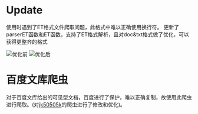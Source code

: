 # Update
使用时遇到了ET格式文件爬取问题，此格式中难以正确使用换行符。
更新了parserET函数和ET函数，支持了ET格式解析，且对doc&txt格式做了优化，可以获得更整齐的格式

![优化前](https://s1.ax1x.com/2020/07/04/NxgZ5j.png)
![优化后](https://s1.ax1x.com/2020/07/04/NxgmPs.png)
# 百度文库爬虫
对于百度文库给出的可见型文档，百度进行了保护，难以正确复制，故使用此爬虫进行爬取。(对[jk50505k](https://github.com/jk50505k/wenku_spider)的爬虫进行了修改和优化)。